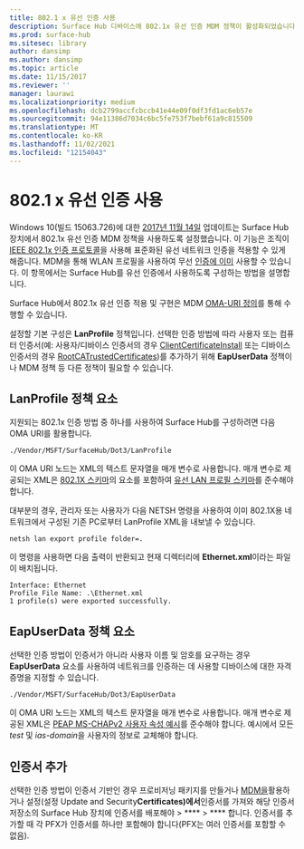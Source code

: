 ```yaml
---
title: 802.1 x 유선 인증 사용
description: Surface Hub 디바이스에 802.1x 유선 인증 MDM 정책이 활성화되었습니다.
ms.prod: surface-hub
ms.sitesec: library
author: dansimp
ms.author: dansimp
ms.topic: article
ms.date: 11/15/2017
ms.reviewer: ''
manager: laurawi
ms.localizationpriority: medium
ms.openlocfilehash: dcb2799accfcbccb41e44e09f0df3fd1ac6eb57e
ms.sourcegitcommit: 94e11386d7034c6bc5fe753f7bebf61a9c815509
ms.translationtype: MT
ms.contentlocale: ko-KR
ms.lasthandoff: 11/02/2021
ms.locfileid: "12154043"
---
```

# <a name="enable-8021x-wired-authentication"></a>802.1 x 유선 인증 사용

Windows 10(빌드 15063.726)에 대한 [2017년 11월 14일](https://support.microsoft.com/help/4048954/windows-10-update-kb4048954) 업데이트는 Surface Hub 장치에서 802.1x 유선 인증 MDM 정책을 사용하도록 설정했습니다. 이 기능은 조직이 [IEEE 802.1x 인증 프로토콜](http://www.ieee802.org/1/pages/802.1x-2010.html)을 사용해 표준화된 유선 네트워크 인증을 적용할 수 있게 해줍니다. MDM을 통해 WLAN 프로필을 사용하여 무선 [인증에 이미](/mem/intune/configuration/wi-fi-settings-import-windows-8-1) 사용할 수 있습니다. 이 항목에서는 Surface Hub를 유선 인증에서 사용하도록 구성하는 방법을 설명합니다. 

Surface Hub에서 802.1x 유선 인증 적용 및 구현은 MDM [OMA-URI 정의](/mem/intune/configuration/custom-settings-windows-10)를 통해 수행할 수 있습니다. 

설정할 기본 구성은 **LanProfile** 정책입니다. 선택한 인증 방법에 따라 사용자 또는 컴퓨터 인증서(예: 사용자/디바이스 인증서의 경우 [ClientCertificateInstall](/windows/client-management/mdm/clientcertificateinstall-csp) 또는 디바이스 인증서의 경우 [RootCATrustedCertificates](/windows/client-management/mdm/rootcacertificates-csp))를 추가하기 위해 **EapUserData** 정책이나 MDM 정책 등 다른 정책이 필요할 수 있습니다. 

## <a name="lanprofile-policy-element"></a>LanProfile 정책 요소

지원되는 802.1x 인증 방법 중 하나를 사용하여 Surface Hub를 구성하려면 다음 OMA URI를 활용합니다. 

```
./Vendor/MSFT/SurfaceHub/Dot3/LanProfile
```

이 OMA URI 노드는 XML의 텍스트 문자열을 매개 변수로 사용합니다. 매개 변수로 제공되는 XML은 [802.1X 스키마](/openspecs/windows_protocols/ms-gpwl/71f2eda6-d018-4ba3-ad37-32c98b926ebb)의 요소를 포함하여 [유선 LAN 프로필 스키마](/openspecs/windows_protocols/ms-gpwl/c88a926a-087b-405f-9a76-effaf7277bf3)를 준수해야 합니다. 

대부분의 경우, 관리자 또는 사용자가 다음 NETSH 명령을 사용하여 이미 802.1X용 네트워크에서 구성된 기존 PC로부터 LanProfile XML을 내보낼 수 있습니다. 

```
netsh lan export profile folder=.
```

이 명령을 사용하면 다음 출력이 반환되고 현재 디렉터리에 **Ethernet.xml**이라는 파일이 배치됩니다. 

```
Interface: Ethernet
Profile File Name: .\Ethernet.xml
1 profile(s) were exported successfully.
```

## <a name="eapuserdata-policy-element"></a>EapUserData 정책 요소

선택한 인증 방법이 인증서가 아니라 사용자 이름 및 암호를 요구하는 경우 **EapUserData** 요소를 사용하여 네트워크를 인증하는 데 사용할 디바이스에 대한 자격 증명을 지정할 수 있습니다. 

```
./Vendor/MSFT/SurfaceHub/Dot3/EapUserData 
```

이 OMA URI 노드는 XML의 텍스트 문자열을 매개 변수로 사용합니다. 매개 변수로 제공된 XML은 [PEAP MS-CHAPv2 사용자 속성 예시](/windows/win32/eaphost/peap-ms-chapv2-user-properties)를 준수해야 합니다. 예시에서 모든 *test* 및 *ias-domain*을 사용자의 정보로 교체해야 합니다.



## <a name="adding-certificates"></a>인증서 추가

선택한 인증 방법이 인증서 기반인 경우 프로비저닝 패키지를 만들거나 [MDM을](/windows/client-management/mdm/clientcertificateinstall-csp)활용하거나 설정(설정 Update and [](provisioning-packages-for-surface-hub.md)Security**Certificates)에서**인증서를 가져와 해당 인증서 저장소의 Surface Hub 장치에 인증서를 배포해야  >  ****  >  **** 합니다. 인증서를 추가할 때 각 PFX가 인증서를 하나만 포함해야 합니다(PFX는 여러 인증서를 포함할 수 없음).

